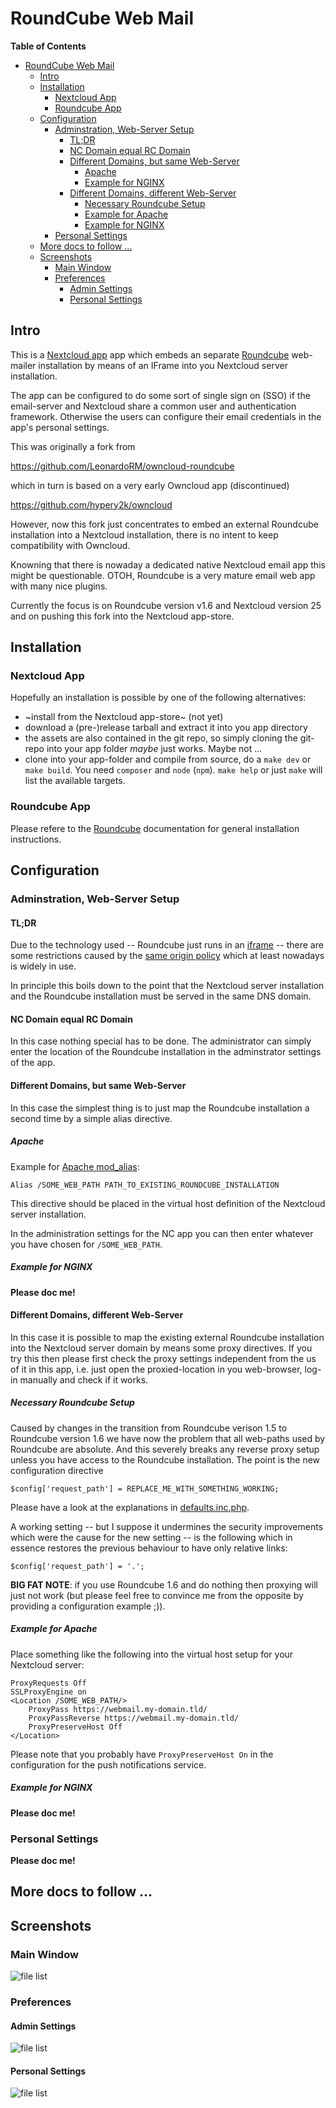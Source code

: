 # RoundCube Web Mail

<!-- markdown-toc start - Don't edit this section. Run M-x markdown-toc-refresh-toc -->
**Table of Contents**

- [RoundCube Web Mail](#roundcube-web-mail)
    - [Intro](#intro)
    - [Installation](#installation)
        - [Nextcloud App](#nextcloud-app)
        - [Roundcube App](#roundcube-app)
    - [Configuration](#configuration)
        - [Adminstration, Web-Server Setup](#adminstration-web-server-setup)
            - [TL;DR](#tldr)
            - [NC Domain equal RC Domain](#nc-domain-equal-rc-domain)
            - [Different Domains, but same Web-Server](#different-domains-but-same-web-server)
                - [Apache](#apache)
                - [Example for NGINX](#example-for-nginx)
            - [Different Domains, different Web-Server](#different-domains-different-web-server)
                - [Necessary Roundcube Setup](#necessary-roundcube-setup)
                - [Example for Apache](#example-for-apache)
                - [Example for NGINX](#example-for-nginx-1)
        - [Personal Settings](#personal-settings)
    - [More docs to follow ...](#more-docs-to-follow-)
    - [Screenshots](#screenshots)
        - [Main Window](#main-window)
        - [Preferences](#preferences)
            - [Admin Settings](#admin-settings)
            - [Personal Settings](#personal-settings-1)

<!-- markdown-toc end -->


## Intro

This is a [Nextcloud app](https://nextcloud.com/) app which embeds an
separate [Roundcube](https://roundcube.net/) web-mailer installation
by means of an IFrame into you Nextcloud server installation.

The app can be configured to do some sort of single sign on (SSO) if
the email-server and Nextcloud share a common user and authentication
framework. Otherwise the users can configure their email credentials
in the app's personal settings.

This was originally a fork from

https://github.com/LeonardoRM/owncloud-roundcube

which in turn is based on a very early Owncloud app (discontinued)

https://github.com/hypery2k/owncloud

However, now this fork just concentrates to embed an external
Roundcube installation into a Nextcloud installation, there is no intent to keep
compatibility with Owncloud.

Knowning that there is nowaday a dedicated native Nextcloud email app this might be
questionable. OTOH, Roundcube is a very mature email web app with many nice plugins. 

Currently the focus is on Roundcube version v1.6 and Nextcloud version
25 and on pushing this fork into the Nextcloud app-store.

## Installation

### Nextcloud App

Hopefully an installation is possible by one of the following alternatives:

- ~install from the Nextcloud app-store~ (not yet)
- download a (pre-)release tarball and extract it into you app directory
- the assets are also contained in the git repo, so simply cloning the git-repo into your app folder *maybe* just works. Maybe not ...
- clone into your app-folder and compile from source, do a `make dev` or `make build`. You need `composer` and `node` (`npm`). `make help` or just `make` will list the available targets.

### Roundcube App

Please refere to the [Roundcube](https://roundcube.net/) documentation for general installation instructions.

## Configuration

### Adminstration, Web-Server Setup

#### TL;DR

Due to the technology used -- Roundcube just runs in an
[iframe](https://developer.mozilla.org/en-US/docs/Web/HTML/Element/iframe) --
there are some restrictions caused by the [same origin
policy](https://developer.mozilla.org/en-US/docs/Web/Security/Same-origin_policy)
which at least nowadays is widely in use.

In principle this boils down to the point that the Nextcloud server
installation and the Roundcube installation must be served in the same
DNS domain.

#### NC Domain equal RC Domain

In this case nothing special has to be done. The administrator can
simply enter the location of the Roundcube installation in the
adminstrator settings of the app.

#### Different Domains, but same Web-Server

In this case the simplest thing is to just map the Roundcube
installation a second time by a simple alias directive.

##### Apache

Example for [Apache mod_alias](https://httpd.apache.org/docs/2.4/mod/mod_alias.html):

```
Alias /SOME_WEB_PATH PATH_TO_EXISTING_ROUNDCUBE_INSTALLATION

```

This directive should be placed in the virtual host definition of
the Nextcloud server installation.

In the administration settings for the NC app you can then enter
whatever you have chosen for `/SOME_WEB_PATH`.

##### Example for NGINX

**Please doc me!**

#### Different Domains, different Web-Server

In this case it is possible to map the existing external Roundcube
installation into the Nextcloud server domain by means some proxy
directives. If you try this then please first check the proxy settings
independent from the us of it in this app, i.e. just open the
proxied-location in you web-browser, log-in manually and check if it
works.

##### Necessary Roundcube Setup

Caused by changes in the transition from Roundcube verison 1.5 to
Roundcube version 1.6 we have now the problem that all web-paths used
by Roundcube are absolute. And this severely breaks any reverse proxy
setup unless you have access to the Roundcube installation. The point
is the new configuration directive

```
$config['request_path'] = REPLACE_ME_WITH_SOMETHING_WORKING;
```

Please have a look at the explanations in
[defaults.inc.php](https://github.com/roundcube/roundcubemail/blob/e2370544907034679d47a8be348a5b2a796fcdf9/config/defaults.inc.php#L821-L829).

A working setting -- but I suppose it undermines the security
improvements which were the cause for the new setting -- is the
following which in essence restores the previous behaviour to
have only relative links:

```
$config['request_path'] = '.';
```

**BIG FAT NOTE**: if you use Roundcube 1.6 and do nothing then
proxying will just not work (but please feel free to convince me from
the opposite by providing a configuration example ;)).

##### Example for Apache

Place something like the following into the virtual host setup for
your Nextcloud server:

```
ProxyRequests Off
SSLProxyEngine on
<Location /SOME_WEB_PATH/>
    ProxyPass https://webmail.my-domain.tld/
    ProxyPassReverse https://webmail.my-domain.tld/
    ProxyPreserveHost Off
</Location>
```

Please note that you probably have `ProxyPreserveHost On` in the
configuration for the push notifications service.

##### Example for NGINX

**Please doc me!**

### Personal Settings

**Please doc me!**

## More docs to follow ...

## Screenshots

### Main Window

![file list](contrib/screenshots/main-window.png)

### Preferences

#### Admin Settings

![file list](contrib/screenshots/admin-settings.png)

#### Personal Settings

![file list](contrib/screenshots/personal-settings.png)

